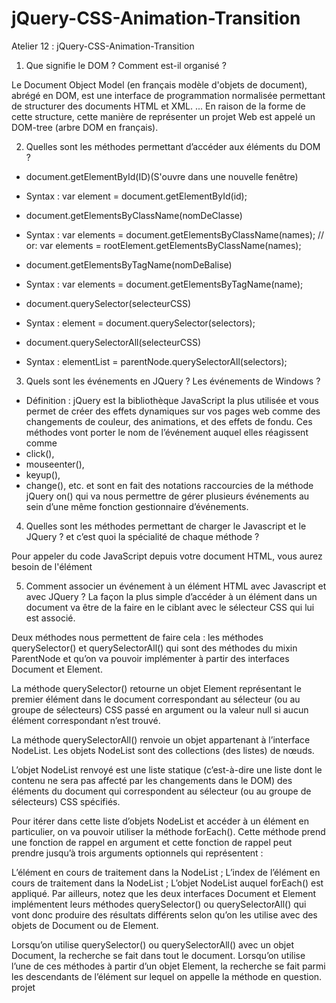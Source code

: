 # jQuery-CSS-Animation-Transition
Atelier 12 : jQuery-CSS-Animation-Transition
1. Que signifie le DOM ? Comment est-il organisé ?

Le Document Object Model (en français modèle d'objets de document), abrégé en DOM, est une interface de programmation normalisée permettant de structurer des documents HTML et XML. ... En raison de la forme de cette structure, cette manière de représenter un projet Web est appelé un DOM-tree (arbre DOM en français).

2. Quelles sont les méthodes permettant d’accéder aux éléments du DOM ?

- document.getElementById(ID)(S'ouvre dans une nouvelle fenêtre)
- Syntax : 
var element = document.getElementById(id);

- document.getElementsByClassName(nomDeClasse)
- Syntax : 
var elements = document.getElementsByClassName(names); // or:
var elements = rootElement.getElementsByClassName(names);

- document.getElementsByTagName(nomDeBalise)
- Syntax : 
var elements = document.getElementsByTagName(name);

- document.querySelector(selecteurCSS)
- Syntax : 
element = document.querySelector(selectors);

- document.querySelectorAll(selecteurCSS)
- Syntax : 
elementList = parentNode.querySelectorAll(selectors);

3. Quels sont les événements en JQuery ? Les événements de Windows ?
- Définition : 
jQuery est la bibliothèque JavaScript la plus utilisée et vous permet de créer des effets dynamiques sur vos pages web comme des changements de couleur, des animations, et des effets de fondu.
Ces méthodes vont porter le nom de l’événement auquel elles réagissent comme 
- click(), 
- mouseenter(), 
- keyup(), 
- change(), etc. et sont en fait des notations raccourcies de la méthode jQuery on() qui va nous permettre de gérer plusieurs événements au sein d’une même fonction gestionnaire d’événements.

4. Quelles sont les méthodes permettant de charger le Javascript et le JQuery ?  et c’est quoi la spécialité de chaque méthode ? 

Pour appeler du code JavaScript depuis votre document HTML, vous aurez besoin de l'élément <script>. Il y a deux méthodes pour utiliser script : une qui sert lorsqu'on souhaite utiliser un script contenu dans un fichier tiers et une qui sert lorsqu'on intègre directement le code du script dans la page web.

Faire référence à un script externe
Généralement, un script est écrit dans un fichier .js à part. Pour exécuter un script depuis un fichier dans la page web, il suffira d'utiliser <script> avec un attribut src pointant vers le fichier du script en utilisant l'URL du fichier :

<script src="chemin/vers/le/script.js"></script>

5. Comment associer un événement à un élément HTML avec Javascript et avec JQuery ? 
La façon la plus simple d’accéder à un élément dans un document va être de la faire en le ciblant avec le sélecteur CSS qui lui est associé.

Deux méthodes nous permettent de faire cela : les méthodes querySelector() et querySelectorAll() qui sont des méthodes du mixin ParentNode et qu’on va pouvoir implémenter à partir des interfaces Document et Element.

La méthode querySelector() retourne un objet Element représentant le premier élément dans le document correspondant au sélecteur (ou au groupe de sélecteurs) CSS passé en argument ou la valeur null si aucun élément correspondant n’est trouvé.

La méthode querySelectorAll() renvoie un objet appartenant à l’interface NodeList. Les objets NodeList sont des collections (des listes) de nœuds.

L’objet NodeList renvoyé est une liste statique (c’est-à-dire une liste dont le contenu ne sera pas affecté par les changements dans le DOM) des éléments du document qui correspondent au sélecteur (ou au groupe de sélecteurs) CSS spécifiés.

Pour itérer dans cette liste d’objets NodeList et accéder à un élément en particulier, on va pouvoir utiliser la méthode forEach(). Cette méthode prend une fonction de rappel en argument et cette fonction de rappel peut prendre jusqu’à trois arguments optionnels qui représentent :

L’élément en cours de traitement dans la NodeList ;
L’index de l’élément en cours de traitement dans la NodeList ;
L’objet NodeList auquel forEach() est appliqué.
Par ailleurs, notez que les deux interfaces Document et Element implémentent leurs méthodes querySelector() ou querySelectorAll() qui vont donc produire des résultats différents selon qu’on les utilise avec des objets de Document ou de Element.

Lorsqu’on utilise querySelector() ou querySelectorAll() avec un objet Document, la recherche se fait dans tout le document. Lorsqu’on utilise l’une de ces méthodes à partir d’un objet Element, la recherche se fait parmi les descendants de l’élément sur lequel on appelle la méthode en question.
projet
  

